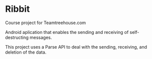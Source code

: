 Ribbit
======
Course project for Teamtreehouse.com

Android aplication that enables the sending and receiving of self-destructing messages.

This project uses a Parse API to deal with the sending, receiving, and deletion of the data.
